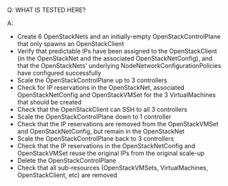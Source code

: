 Q: WHAT IS TESTED HERE?

A: 

- Create 6 OpenStackNets and an initially-empty OpenStackControlPlane that only spawns an OpenStackClient
- Verify that predictable IPs have been assigned to the OpenStackClient (in the OpenStackNet and the
  associated OpenStackNetConfig), and that the OpenStackNets' underlying NodeNetworkConfigurationPolicies have
  configured successfully
- Scale the OpenStackControlPlane up to 3 controllers
- Check for IP reservations in the OpenStackNet, associated OpenStackNetConfig and OpenStackVMSet for the 3 
  VirtualMachines that should be created
- Check that the OpenStackClient can SSH to all 3 controllers
- Scale the OpenStackControlPlane down to 1 controller
- Check that the IP reservations are removed from the OpenStackVMSet and OpenStackNetConfig, but remain in the
  OpenStackNet
- Scale the OpenStackControlPlane back to 3 controllers
- Check that the IP reservations in the OpenStackNetConfig and OpenStackVMSet reuse the original IPs from
  the original scale-up
- Delete the OpenStackControlPlane
- Check that all sub-resources (OpenStackVMSets, VirtualMachines, OpenStackClient, etc) are removed
